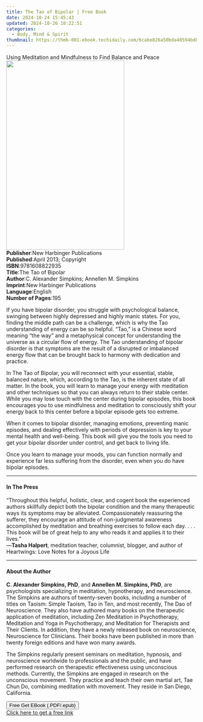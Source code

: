 ```yaml
---
title: The Tao of Bipolar | Free Book
date: 2024-10-24 15:45:43
updated: 2024-10-26 10:22:51
categories:
  - Body, Mind & Spirit
thumbnail: https://thmb-001-ebook.techidaily.com/6cabe826a50bda40594bd81d158de464bba5b49c499d968d6a147d61014b7954.jpg
---
```

<main id="book-container">
  <div class="flex flex-col">
    <div class="book-brief flex-1 py-6 px-4 sm:p-6 md:py-10 md:px-8">
      <!-- brief-->
      <div class="book-brief-main">
        Using Meditation and Mindfulness to Find Balance and Peace
      </div>
    </div>
    <div
      class="book-meta-info flex-1 grid gap-4 col-start-1 col-end-3 row-start-1 sm:mb-6 sm:grid-cols-4 lg:gap-6 lg:col-start-2 lg:row-end-6 lg:row-span-6 lg:mb-0"
    >
      <div
        class="book-meta-info-left place-content-center mt-4 p-4 text-sm leading-6 col-start-2 col-span-2 dark:text-slate-400"
      >
        <img
          class="w-full h-500 object-cover rounded-lg sm:h-255 sm:col-span-2 lg:col-span-full"
          src="https://img-001-ebook.techidaily.com/2e33f7f9354b1b7d4f0f0f77f690b0666c9bf132eb412d0a40f168142a42a2ba.jpg"
          alt=""
          width="312"
          height="500"
        />
      </div>
      <div
        class="book-meta-info-right mt-2 col-start-1 row-start-2 col-span-3 self-center"
      >
        <!-- meta data  -->
        <div class="flex flex-col px-4 md:px-8">
          <div class="flex-1">
            <strong>Publisher</strong>:<span class="px-2"
              >New Harbinger Publications</span
            >
          </div>
          <div class="flex-1">
            <strong>Published</strong>:<span class="px-2"
              >April 2013; Copyright</span
            >
          </div>
          <div class="flex-1">
            <strong>ISBN</strong>:<span class="px-2">9781608822935</span>
          </div>
          <div class="flex-1">
            <strong>Title</strong>:<span class="px-2">The Tao of Bipolar</span>
          </div>
          <div class="flex-1">
            <strong>Author</strong>:<span class="px-2"
              >C. Alexander Simpkins; Annellen M. Simpkins</span
            >
          </div>
          <div class="flex-1">
            <strong>Imprint</strong>:<span class="px-2"
              >New Harbinger Publications</span
            >
          </div>
          <div class="flex-1">
            <strong>Language</strong>:<span class="px-2">English</span>
          </div>
          <div class="flex-1">
            <strong>Number of Pages</strong>:<span class="px-2">195</span>
          </div>
        </div>
      </div>
    </div>
    <div class="book-description flex-1 py-6 px-4 sm:p-6 md:py-10 md:px-8">
      <div class="book-description-main">
        <div accordion-content="" id="description">
          <p>
            If you have bipolar disorder, you struggle with psychological
            balance, swinging between highly depressed and highly manic states.
            For you, finding the middle path can be a challenge, which is why
            the Tao understanding of energy can be so helpful. “Tao,” is a
            Chinese word meaning “the way” and a metaphysical concept for
            understanding the universe as a circular flow of energy. The Tao
            understanding of bipolar disorder is that symptoms are the result of
            a disrupted or imbalanced energy flow that can be brought back to
            harmony with dedication and practice.
          </p>
          <p>
            In The Tao of Bipolar, you will reconnect with your essential,
            stable, balanced nature, which, according to the Tao, is the
            inherent state of all matter. In the book, you will learn to manage
            your energy with meditation and other techniques so that you can
            always return to their stable center. While you may lose touch with
            the center during bipolar episodes, this book encourages you to use
            mindfulness and meditation to consciously shift your energy back to
            this center before a bipolar episode gets too extreme.
          </p>
          <p>
            When it comes to bipolar disorder, managing emotions, preventing
            manic episodes, and dealing effectively with periods of depression
            is key to your mental health and well-being. This book will give you
            the tools you need to get your bipolar disorder under control, and
            get back to living life.
          </p>
          <p>
            Once you learn to manage your moods, you can function normally and
            experience far less suffering from the disorder, even when you do
            have bipolar episodes.
          </p>
        </div>
        <div class="accordion-fader"></div>
      </div>
    </div>
    <div class="book-excerpts flex-1 py-6 px-4 sm:p-6 md:py-10 md:px-8">
      <!-- excerpts-->
      <div class="book-excerpts-main">
        <hr />
        <h4 class="placeholder placeholder-heading">
          <span>In The Press</span>
        </h4>
        <p></p>
        <p>
          “Throughout this helpful, holistic, clear, and cogent book the
          experienced authors skillfully depict both the bipolar condition and
          the many therapeutic ways its symptoms may be alleviated.
          Compassionately reassuring the sufferer, they encourage an attitude of
          non-judgmental awareness accomplished by meditation and breathing
          exercises to follow each day. . . . This book will be of great help to
          any who reads it and applies it to their lives.”<br />—<strong
            >Tasha Halpert</strong
          >, meditation teacher, columnist, blogger, and author of Heartwings:
          Love Notes for a Joyous Life
        </p>
        <p></p>
      </div>
    </div>
    <div class="book-about-author flex-1 py-6 px-4 sm:p-6 md:py-10 md:px-8">
      <!-- about author-->
      <div class="book-main-author-main">
        <hr />
        <h4 class="placeholder placeholder-heading">
          <span>About the Author</span>
        </h4>
        <p></p>
        <p>
          <strong>C. Alexander Simpkins, PhD</strong>, and
          <strong>Annellen M. Simpkins, PhD</strong>, are psychologists
          specializing in meditation, hypnotherapy, and neuroscience. The
          Simpkins are authors of twenty-seven books, including a number of
          titles on Taoism: Simple Taoism, Tao in Ten, and most recently, The
          Dao of Neuroscience. They also have authored many books on the
          therapeutic application of meditation, including Zen Meditation in
          Psychotherapy, Meditation and Yoga in Psychotherapy, and Meditation
          for Therapists and Their Clients. In addition, they have a newly
          released book on neuroscience, Neuroscience for Clinicians. Their
          books have been published in more than twenty foreign editions and
          have won many awards.
        </p>
        <p>
          The Simpkins regularly present seminars on meditation, hypnosis, and
          neuroscience worldwide to professionals and the public, and have
          performed research on therapeutic effectiveness using unconscious
          methods. Currently, the Simpkins are engaged in research on the
          unconscious movement. They practice and teach their own martial art,
          Tae Chun Do, combining meditation with movement. They reside in San
          Diego, California.
        </p>
        <p></p>
      </div>
    </div>
    <div class="book-free-get flex-1 py-6 px-4 sm:p-6 md:py-10 md:px-8">
      <button
        id="btn-free-get"
        class="bg-blue-500 hover:bg-blue-700 text-white font-bold py-2 px-4 rounded"
      >
        Free Get EBook (.PDF/.epub)
      </button>
      <div id="countdown-display" class="px-2 text-lg mt-2"></div>
      <a
        id="free-link"
        class="hidden bg-blue-500 hover:bg-blue-700 text-white font-bold py-2 px-4 rounded"
        href="https://www.ebooks.com/en-us/book/1143533/the-tao-of-bipolar/c-alexander-simpkins/"
        target="_blank"
        >Click here to get a free link</a
      >
    </div>
    <script>
      let countdownTime = 0;
      let countdownInterval = null;
      document
        .getElementById('btn-free-get')
        .addEventListener('click', startCountdown);
      function startCountdown() {
        countdownTime = new Date().getTime() + 60000 * 3;
        countdownInterval = setInterval(updateCountdown, 1000);
        document.getElementById('btn-free-get').disabled = true;
        document
          .getElementById('btn-free-get')
          .classList.add('bg-gray-500', 'cursor-not-allowed');
      }
      function updateCountdown() {
        let currentTime = new Date().getTime();
        let timeLeft = countdownTime - currentTime;
        let secondsLeft = Math.floor(timeLeft / 1000);
        document.getElementById('countdown-display').innerHTML =
          `Remaining time: ${secondsLeft} seconds.`;
        if (secondsLeft <= 0) {
          clearInterval(countdownInterval);
          document.getElementById('btn-free-get').classList.add('hidden');
          document.getElementById('free-link').classList.remove('hidden');
          document.getElementById('countdown-display').innerHTML = '';
        }
      }
    </script>
  </div>
</main>
